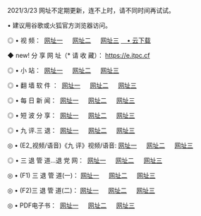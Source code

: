 <p>2021/3/23 网址不定期更新，连不上时，请不同时间再试试。
<p>• 建议用谷歌或火狐官方浏览器访问。
<p>◎ • 视 频： 
<a href="http://hwy.lexmarktr.com/" target="_blank">网址一</a> 　 
<a href="http://hqb.lexmarktr.com/" target="_blank">网址二</a> 　 
<a href="http://hqb.lexmarktr.com/b.html" target="_blank">网址三</a>
<a href="https://yadi.sk/d/d0sUeAOpal3njw" target="_blank">　• 云下载 </a></p>
<p>◆ new! 分 享 网 址（* 请 收 藏）： <a href="http://hvq.lexmarktr.com/a.html">https://e.itpc.cf</a></p>

<p>◎ • 小 站：  
<a href="http://hwy.lexmarktr.com/f.html" target="_blank">网址一</a> 　 
<a href="http://hqb.lexmarktr.com/h.html" target="_blank">网址二</a> 　 
<a href="http://hqb.lexmarktr.com/k/" target="_blank">网址三</a></p>
<p>◎ • 翻 墙 软 件 ：  
<a href="http://hwy.lexmarktr.com/ff/" target="_blank">网址一</a> 　 
<a href="http://hqb.lexmarktr.com/s/read/a1_nd.html" target="_blank">网址二</a> 　 
<a href="http://hqb.lexmarktr.com/ff/index.html" target="_blank">网址三</a></p>
<p>◎ • 每 日 新 闻：  
<a href="http://hwy.lexmarktr.com/day/" target="_blank">网址一</a> 　 
<a href="http://hqb.lexmarktr.com/day/" target="_blank">网址二</a> 　 
<a href="http://hqb.lexmarktr.com/day/index.html" target="_blank">网址三</a></p>
<p>◎ • 短 波 分 享：  
<a href="http://hwy.lexmarktr.com/h/" target="_blank">网址一</a> 　 
<a href="http://hqb.lexmarktr.com/h/" target="_blank">网址二</a> 　 
<a href="http://hqb.lexmarktr.com/h/index.html" target="_blank">网址三</a></p>
<p>◎ • 九 评.三 退：  
<a href="http://hwy.lexmarktr.com/t/" target="_blank">网址一</a> 　 
<a href="http://hqb.lexmarktr.com/v2/index.html" target="_blank">网址二</a> 　 
<a href="http://hqb.lexmarktr.com/tt/index.html" target="_blank">网址三</a> 　</p>
<p>◎ • (E2_视频/语音)《九 评》视频/语音: 
<a href="http://hqb.lexmarktr.com/7738.html" target="_blank">网址一</a> 　 
<a href="http://hqb.lexmarktr.com/7614.html" target="_blank">网址二</a> 　 
<a href="http://hqb.lexmarktr.com/7633.html" target="_blank">网址三</a></p>
<p>◎ • 三 退 管 道...退 党 网：  
<a href="http://hwy.lexmarktr.com/go/td1.html" target="_blank">网址一</a> 　 
<a href="http://hqb.lexmarktr.com/go/td2.html" target="_blank">网址二</a> 　 
<a href="http://hqb.lexmarktr.com/go/td3.html" target="_blank">网址三</a></p>
<p>◎ • (F1) 三 退 管 道(一)： 
<a href="http://hwy.lexmarktr.com/dd/" target="_blank">网址一</a> 　 
<a href="http://hqb.lexmarktr.com/s/read/a1_tdx.html" target="_blank">网址二</a> 　 
<a href="http://hqb.lexmarktr.com/dd/" target="_blank">网址三</a></p>
<p>◎ • (F2)三 退 管 道(二)： 
<a href="http://hqb.lexmarktr.com/d/" target="_blank">网址一</a> 　 
<a href="http://hwy.lexmarktr.com/d/index.html" target="_blank">网址二</a> 　 
<a href="http://hqb.lexmarktr.com/d/" target="_blank">网址三</a></p>
<p>◎ • PDF电子书：  
<a href="http://hwy.lexmarktr.com/p/" target="_blank">网址一</a> 　 
<a href="http://hqb.lexmarktr.com/p/index.html" target="_blank">网址二</a> 　 
<a href="http://hqb.lexmarktr.com/p/" target="_blank">网址三</a></p>

